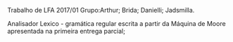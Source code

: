 Trabalho de LFA 2017/01
Grupo:Arthur;
      Brida;
      Danielli;
      Jadsmilla.

Analisador Lexico - gramática regular escrita 
a partir da Máquina de Moore apresentada na 
primeira entrega parcial;
